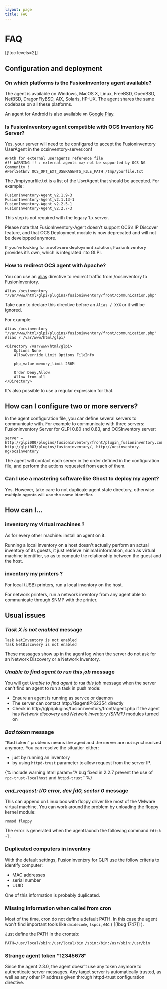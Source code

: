 ```yaml
---
layout: page
title: FAQ
---
```


# FAQ

[[!toc  levels=2]]

## Configuration and deployment

### On which platforms is the FusionInventory agent available?

The agent is available on Windows, MacOS X, Linux, FreeBSD, OpenBSD,
NetBSD, DragonFlyBSD, AIX, Solaris, HP-UX. The agent shares the same
codebase on all these platforms.

An agent for Android is also available on [Google Play](https://play.google.com/store/apps/details?id=org.fusioninventory).

### Is FusionInventory agent compatible with OCS Inventory NG Server?

Yes, your server will need to be configured to accept the Fusioninventory UserAgent in the ocsinventory-server.conf

    #Path for external useragents reference file
    #!! WARNING !! : external agents may not be supported by OCS NG Community ! 
    #PerlSetEnv OCS_OPT_EXT_USERAGENTS_FILE_PATH /tmp/yourfile.txt

The /tmp/yourfile.txt is a list of the UserAgent that should be accepted. For
example:

    FusionInventory-Agent_v2.1.9-3
    FusionInventory-Agent_v2.1.13-1
    FusionInventory-Agent_v2.2.5-1
    FusionInventory-Agent_v2.2.7-3

This step is not required with the legacy 1.x server.

Please note that FusionInventory-Agent doesn’t support OCS’s IP Discover
feature, and that OCS Deployment module is now deprecated and will not
be developped anymore.

If you’re looking for a software deployment solution, FusionInventory
provides it’s own, which is integrated into GLPI.


### How to redirect OCS agent with Apache?

You can use an [alias](http://httpd.apache.org/docs/2.2/mod/mod_alias.html) directive to
redirect traffic from /ocsinventory to FusionInventory.

    Alias /ocsinventory "/var/www/html/glpi/plugins/fusioninventory/front/communication.php"

Take care to declare this directive before an `Alias / XXX` or it will be ignored.

For example:

    Alias /ocsinventory "/var/www/html/glpi/plugins/fusioninventory/front/communication.php"
    Alias / /var/www/html/glpi/
    
    <Directory /var/www/html/glpi>
        Options None
        AllowOverride Limit Options FileInfo
    
        php_value memory_limit 256M
    
        Order Deny,Allow
        Allow from all
    </Directory>

It's also possible to use a regular expression for that.

## How can I configure two or more servers?

 In the agent configuration file, you can define several servers to
communicate with. For example to communicate with three servers:
FusionInventory Server for GLPI 0.80 and 0.83, and OCSInventory server:

    server = http://glpi080/plugins/fusioninventory/front/plugin_fusioninventory.communication.php, http://glpi083/plugins/fusioninventory/, http://ocsinventory-ng/ocsinventory

The agent will contact each server in the order defined in the configuration
file, and perform the actions requested from each of them.

### Can I use a mastering software like Ghost to deploy my agent?

Yes. However, take care to not duplicate agent state directory, otherwise
multiple agents will use the same identifier.

## How can I...

### inventory my virtual machines ?

As for every other machine: install an agent on it.

Running a local inventory on a host doesn't actually perform an actual
inventory of its guests, it just retrieve minimal information, such as virtual
machine identifier, so as to compute the relationship between the guest and the
host.

### inventory my printers ?

For local (USB) printers, run a local inventory on the host.

For network printers, run a network inventory from any agent able to
communicate through SNMP with the printer.

## Usual issues

### *Task X is not enabled* message

    Task NetInventory is not enabled
    Task NetDiscovery is not enabled

These messages show up in the agent log when the server do not ask for an Network
Discovery or a Network Inventory.


### *Unable to find agent to run this job* message

You will get *Unable to find agent to run this job* message when the server can't find an agent
to run a task in push mode:

* Ensure an agent is running as service or daemon
* The server can contact http://$agentIP:62354 directly
* Check in http://glpi/plugins/fusioninventory/front/agent.php if the agent has *Network discovery*
  and *Network inventory (SNMP)* modules turned on

### *Bad token* message

“Bad token” problems means the agent and the server are not synchronized anymore. You can resolve the situation either:

* just by running an inventory
* by using `httpd-trust` parameter to allow request from the server IP.

{% include warning.html param="A bug fixed in 2.2.7 prevent the use of `rpc-trust-localhost` and `httpd-trust`." %}

### *end_request: I/O error, dev fd0, sector 0* message

This can append on Linux box with floppy driver like most of the VMware virtual machine. You can
work around the problem by unloading the floppy kernel module:

    rmmod floppy

The error is generated when the agent launch the following command `fdisk -l`.

### Duplicated computers in inventory

With the default settings, FusionInventory for GLPI use the follow criteria to identify computer:

* MAC addresses
* serial number
* UUID

One of this information is probably duplicated.

### Missing information when called from cron

Most of the time, cron do not define a default PATH. In this case the agent won't
find important tools like `dmidecode`, `lspci`, etc ( [[!bug 1747]] ).

Just define the PATH in the crontab:

    PATH=/usr/local/sbin:/usr/local/bin:/sbin:/bin:/usr/sbin:/usr/bin

### Strange agent token “12345678”

Since the agent 2.3.0, the agent doesn't use any token anymore to authenticate
server messages. Any target server is automatically trusted, as well as any
other IP address given through httpd-trust configuration directive.
